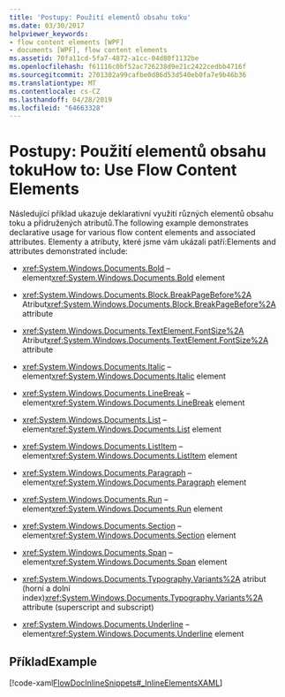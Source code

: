 ```yaml
---
title: 'Postupy: Použití elementů obsahu toku'
ms.date: 03/30/2017
helpviewer_keywords:
- flow content elements [WPF]
- documents [WPF], flow content elements
ms.assetid: 70fa11cd-5fa7-4872-a1cc-04d80f1132be
ms.openlocfilehash: f61116c0bf52ac726238d9e21c2422cedbb4716f
ms.sourcegitcommit: 2701302a99cafbe0d86d53d540eb0fa7e9b46b36
ms.translationtype: MT
ms.contentlocale: cs-CZ
ms.lasthandoff: 04/28/2019
ms.locfileid: "64663328"
---
```

# <a name="how-to-use-flow-content-elements"></a><span data-ttu-id="91614-102">Postupy: Použití elementů obsahu toku</span><span class="sxs-lookup"><span data-stu-id="91614-102">How to: Use Flow Content Elements</span></span>
<span data-ttu-id="91614-103">Následující příklad ukazuje deklarativní využití různých elementů obsahu toku a přidružených atributů.</span><span class="sxs-lookup"><span data-stu-id="91614-103">The following example demonstrates declarative usage for various flow content elements and associated attributes.</span></span>  <span data-ttu-id="91614-104">Elementy a atributy, které jsme vám ukázali patří:</span><span class="sxs-lookup"><span data-stu-id="91614-104">Elements and attributes demonstrated include:</span></span>  
  
- <span data-ttu-id="91614-105"><xref:System.Windows.Documents.Bold> – element</span><span class="sxs-lookup"><span data-stu-id="91614-105"><xref:System.Windows.Documents.Bold> element</span></span>  
  
- <span data-ttu-id="91614-106"><xref:System.Windows.Documents.Block.BreakPageBefore%2A> Atribut</span><span class="sxs-lookup"><span data-stu-id="91614-106"><xref:System.Windows.Documents.Block.BreakPageBefore%2A> attribute</span></span>  
  
- <span data-ttu-id="91614-107"><xref:System.Windows.Documents.TextElement.FontSize%2A> Atribut</span><span class="sxs-lookup"><span data-stu-id="91614-107"><xref:System.Windows.Documents.TextElement.FontSize%2A> attribute</span></span>  
  
- <span data-ttu-id="91614-108"><xref:System.Windows.Documents.Italic> – element</span><span class="sxs-lookup"><span data-stu-id="91614-108"><xref:System.Windows.Documents.Italic> element</span></span>  
  
- <span data-ttu-id="91614-109"><xref:System.Windows.Documents.LineBreak> – element</span><span class="sxs-lookup"><span data-stu-id="91614-109"><xref:System.Windows.Documents.LineBreak> element</span></span>  
  
- <span data-ttu-id="91614-110"><xref:System.Windows.Documents.List> – element</span><span class="sxs-lookup"><span data-stu-id="91614-110"><xref:System.Windows.Documents.List> element</span></span>  
  
- <span data-ttu-id="91614-111"><xref:System.Windows.Documents.ListItem> – element</span><span class="sxs-lookup"><span data-stu-id="91614-111"><xref:System.Windows.Documents.ListItem> element</span></span>  
  
- <span data-ttu-id="91614-112"><xref:System.Windows.Documents.Paragraph> – element</span><span class="sxs-lookup"><span data-stu-id="91614-112"><xref:System.Windows.Documents.Paragraph> element</span></span>  
  
- <span data-ttu-id="91614-113"><xref:System.Windows.Documents.Run> – element</span><span class="sxs-lookup"><span data-stu-id="91614-113"><xref:System.Windows.Documents.Run> element</span></span>  
  
- <span data-ttu-id="91614-114"><xref:System.Windows.Documents.Section> – element</span><span class="sxs-lookup"><span data-stu-id="91614-114"><xref:System.Windows.Documents.Section> element</span></span>  
  
- <span data-ttu-id="91614-115"><xref:System.Windows.Documents.Span> – element</span><span class="sxs-lookup"><span data-stu-id="91614-115"><xref:System.Windows.Documents.Span> element</span></span>  
  
- <span data-ttu-id="91614-116"><xref:System.Windows.Documents.Typography.Variants%2A> atribut (horní a dolní index)</span><span class="sxs-lookup"><span data-stu-id="91614-116"><xref:System.Windows.Documents.Typography.Variants%2A> attribute (superscript and subscript)</span></span>  
  
- <span data-ttu-id="91614-117"><xref:System.Windows.Documents.Underline> – element</span><span class="sxs-lookup"><span data-stu-id="91614-117"><xref:System.Windows.Documents.Underline> element</span></span>  
  
## <a name="example"></a><span data-ttu-id="91614-118">Příklad</span><span class="sxs-lookup"><span data-stu-id="91614-118">Example</span></span>  
 [!code-xaml[FlowDocInlineSnippets#_InlineElementsXAML](~/samples/snippets/csharp/VS_Snippets_Wpf/FlowDocInlineSnippets/CS/document.xaml#_inlineelementsxaml)]
